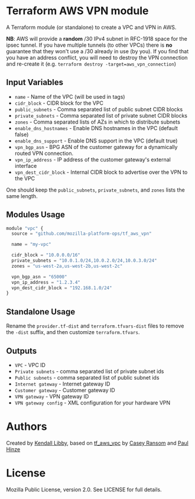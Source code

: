 Terraform AWS VPN module
========================

A Terraform module (or standalone) to create a VPC and VPN in AWS.

**NB**: AWS will provide a **random** /30 IPv4 subnet in RFC-1918 space for the ipsec tunnel.
If you have multiple tunnels (to other VPCs) there is **no** guarantee that they won't use a /30
already in use (by you). If you find that you have an address conflict, you will need to destroy
the VPN connection and re-create it (e.g. `terraform destroy -target=aws_vpn_connection`)

Input Variables
---------------
- `name` - Name of the VPC (will be used in tags)
- `cidr_block` - CIDR block for the VPC
- `public_subnets` - Comma separated list of public subnet CIDR blocks
- `private_subnets` - Comma separated list of private subnet CIDR blocks
- `zones` - Comma separated lists of AZs in which to distribute subnets
- `enable_dns_hostnames` - Enable DNS hostnames in the VPC (default false)
- `enable_dns_support` - Enable DNS support in the VPC (default true)
- `vpn_bgp_asn` -  BPG ASN of the customer gateway for a dynamically routed VPN connection.
- `vpn_ip_address` - IP address of the customer gateway's external interface
- `vpn_dest_cidr_block` - Internal CIDR block to advertise over the VPN to the VPC

One should keep the `public_subnets`, `private_subnets`, and
`zones` lists the same length.

Modules Usage
-------------

```js
module "vpc" {
  source = "github.com/mozilla-platform-ops/tf_aws_vpn"

  name = "my-vpc"

  cidr_block = "10.0.0.0/16"
  private_subnets = "10.0.1.0/24,10.0.2.0/24,10.0.3.0/24"
  zones = "us-west-2a,us-west-2b,us-west-2c"

  vpn_bgp_asn = "65000"
  vpn_ip_address = "1.2.3.4"
  vpn_dest_cidr_block = "192.168.1.0/24"
}
```

Standalone Usage
----------------
Rename the `provider.tf-dist` and `terraform.tfvars-dist` files to remove the `-dist` suffix, and then
customize `terraform.tfvars`.


Outputs
-------
- `VPC` - VPC ID
- `Private subnets` - comma separated list of private subnet ids
- `Public subnets` - comma separated list of public subnet ids
- `Internet gateway` - Internet gateway ID
- `Customer gateway` - Customer gateway ID
- `VPN gateway` - VPN gateway ID
- `VPN gateway config` - XML configuration for your hardware VPN


Authors
=======

Created by [Kendall Libby](https://github.com/klibby), based on [tf_aws_vpc](https://github.com/terraform-community-modules/tf_aws_vpc) by [Casey Ransom](https://github.com/cransom) and [Paul Hinze](https://github.com/phinze)

License
=======
Mozilla Public License, version 2.0. See LICENSE for full details.

